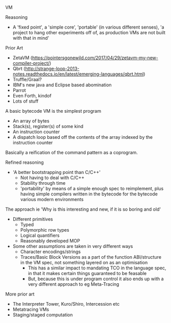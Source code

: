 VM

Reasoning
- A 'fixed point', a 'simple core', 'portable' (in various different senses), 'a project to hang other experiments off of, as production VMs are not built with that in mind'

Prior Art
- ZetaVM (https://pointersgonewild.com/2017/04/29/zetavm-my-new-compiler-project/)
- Qbrt (http://strange-loop-2013-notes.readthedocs.io/en/latest/emerging-languages/qbrt.html)
- Truffle/Graal?
- IBM's new java and Eclipse based abomination
- Parrot
- Even Forth, kindof
- Lots of stuff

A basic bytecode VM is the simplest program
- An array of bytes
- Stack(s), register(s) of some kind
- An instruction counter
- A dispatch loop based off the contents of the array indexed by the instruction counter

Basically a reification of the command pattern as a coprogram.

Refined reasoning
- 'A better bootstrapping point than C/C++'
  - Not having to deal with C/C++
  - Stability through time
  - 'portability' by means of a simple enough spec to reimplement, plus having simple compilers written in the bytecode for the bytecode various modern environments

The approach
ie 'Why is this interesting and new, if it is so boring and old'
- Different primitives
  - Typed
  - Polymorphic row types
  - Logical quantifiers
  - Reasonably developed MOP
- Some other assumptions are taken in very different ways
  - Character encodings/strings
  - Traces/Basic Block Versions as a part of the function ABI/structure in the VM spec, not something layered on as an optimisation
    - This has a similar impact to mandating TCO in the language spec, in that it makes certain things guaranteed to be feasable
    - But, because this is under program control it also ends up with a very different approach to eg Meta-Tracing

More prior art
- The Interpreter Tower, Kuro/Shiro, Intercession etc
- Metatracing VMs
- Staging/staged computation
